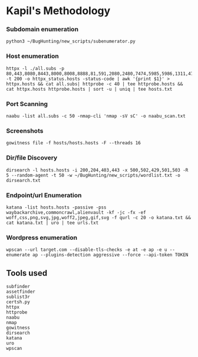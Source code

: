 # Kapil's Methodology

### Subdomain enumeration
```
python3 ~/BugHunting/new_scripts/subenumerator.py
```


### Host enumeration


```
httpx -l ./all.subs -p 80,443,8080,8443,8000,8008,8888,81,591,2080,2480,7474,5985,5986,1311,4711,5800,8081,9090,8181,8880,3000,3001,5000,5001,7000,7001,9091,9080,9443,10443,18080,28080,38080,48080 -t 200 -o httpx_status.hosts -status-code | awk '{print $1}' > httpx.hosts && cat all.subs| httprobe -c 40 | tee httprobe.hosts && cat httpx.hosts httprobe.hosts | sort -u | uniq | tee hosts.txt
```


### Port Scanning


```
naabu -list all.subs -c 50 -nmap-cli 'nmap -sV sC' -o naabu_scan.txt
```

### Screenshots 
```
gowitness file -f hosts/hosts.hosts -F --threads 16 
```

### Dir/file Discovery
```
dirsearch -l hosts.hosts -i 200,204,403,443 -x 500,502,429,501,503 -R 5 --random-agent -t 50 -w ~/BugHunting/new_scripts/wordlist.txt -o dirsearch.txt
```

### Endpoint/url Enumeration
```
katana -list hosts.hosts -passive -pss waybackarchive,commoncrawl,alienvault -kf -jc -fx -ef woff,css,png,svg,jpg,woff2,jpeg,gif,svg -f qurl -c 20 -o katana.txt && cat katana.txt | uro | tee urls.txt
```

### Wordpress enumeration

```
wpscan --url target.com --disable-tls-checks -e at -e ap -e u --enumerate ap --plugins-detection aggressive --force --api-token TOKEN
```

## Tools used
```
subfinder
assetfinder
sublist3r
certsh.py
httpx
httprobe
naabu
nmap
gowitness
dirsearch
katana
uro
wpscan

```
